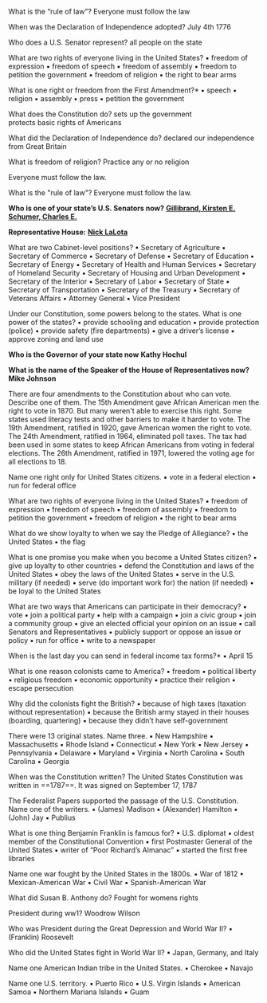 What is the “rule of law”?
Everyone must follow the law

When was the Declaration of Independence adopted?
July 4th 1776

Who does a U.S. Senator represent?
all people on the state

What are two rights of everyone living in the United States?
▪ freedom of expression
▪ freedom of speech
▪ freedom of assembly
▪ freedom to petition the government
▪ freedom of religion
▪ the right to bear arms

What is one right or freedom from the First Amendment?*
▪ speech
▪ religion
▪ assembly
▪ press
▪ petition the government

What does the Constitution do?
sets up the government  
protects basic rights of Americans

What did the Declaration of Independence do?
declared our independence from Great Britain

What is freedom of religion?
Practice any or no religion

Everyone must follow the law.

What is the "rule of law"?
Everyone must follow the law.

**Who is one of your state’s U.S. Senators now?**
**[Gillibrand, Kirsten E.](https://www.gillibrand.senate.gov/)**
**[Schumer, Charles E.](https://www.schumer.senate.gov/)**

**Representative House:**
**[Nick LaLota](https://lalota.house.gov/ "(opens in a new window)")**

What are two Cabinet-level positions? ▪ Secretary of Agriculture ▪ Secretary of Commerce ▪ Secretary of Defense ▪ Secretary of Education ▪ Secretary of Energy ▪ Secretary of Health and Human Services ▪ Secretary of Homeland Security ▪ Secretary of Housing and Urban Development ▪ Secretary of the Interior ▪ Secretary of Labor ▪ Secretary of State ▪ Secretary of Transportation ▪ Secretary of the Treasury ▪ Secretary of Veterans Affairs ▪ Attorney General ▪ Vice President

Under our Constitution, some powers belong to the states. What is one power of the states?
▪ provide schooling and education
▪ provide protection (police)
▪ provide safety (fire departments)
▪ give a driver’s license
▪ approve zoning and land use

**Who is the Governor of your state now**
**Kathy Hochul**

**What is the name of the Speaker of the House of Representatives now?**
**Mike Johnson**

There are four amendments to the Constitution about who can vote. Describe one of them.
The 15th Amendment gave African American men the right to vote in 1870. But many weren't able to exercise this right. Some states used literacy tests and other barriers to make it harder to vote.
The 19th Amendment, ratified in 1920, gave American women the right to vote.
The 24th Amendment, ratified in 1964, eliminated poll taxes. The tax had been used in some states to keep African Americans from voting in federal elections.
The 26th Amendment, ratified in 1971, lowered the voting age for all elections to 18.

Name one right only for United States citizens. ▪ vote in a federal election ▪ run for federal office

What are two rights of everyone living in the United States? ▪ freedom of expression ▪ freedom of speech ▪ freedom of assembly ▪ freedom to petition the government ▪ freedom of religion ▪ the right to bear arms

What do we show loyalty to when we say the Pledge of Allegiance? ▪ the United States ▪ the flag

What is one promise you make when you become a United States citizen?
▪ give up loyalty to other countries
▪ defend the Constitution and laws of the United States
▪ obey the laws of the United States
▪ serve in the U.S. military (if needed)
▪ serve (do important work for) the nation (if needed)
▪ be loyal to the United States

What are two ways that Americans can participate in their democracy? ▪ vote ▪ join a political party ▪ help with a campaign ▪ join a civic group ▪ join a community group ▪ give an elected official your opinion on an issue ▪ call Senators and Representatives ▪ publicly support or oppose an issue or policy ▪ run for office ▪ write to a newspaper

When is the last day you can send in federal income tax forms?* ▪ April 15

What is one reason colonists came to America? ▪ freedom ▪ political liberty ▪ religious freedom ▪ economic opportunity ▪ practice their religion ▪ escape persecution

Why did the colonists fight the British?
▪ because of high taxes (taxation without representation)
▪ because the British army stayed in their houses (boarding, quartering)
▪ because they didn’t have self-government

There were 13 original states. Name three.
▪ New Hampshire
▪ Massachusetts
▪ Rhode Island
▪ Connecticut
▪ New York
▪ New Jersey
▪ Pennsylvania
▪ Delaware
▪ Maryland
▪ Virginia
▪ North Carolina
▪ South Carolina
▪ Georgia

When was the Constitution written?
The United States Constitution was written in ==1787==. It was signed on September 17, 1787

The Federalist Papers supported the passage of the U.S. Constitution. Name one of the writers. ▪ (James) Madison ▪ (Alexander) Hamilton ▪ (John) Jay ▪ Publius

What is one thing Benjamin Franklin is famous for? ▪ U.S. diplomat ▪ oldest member of the Constitutional Convention ▪ first Postmaster General of the United States ▪ writer of “Poor Richard’s Almanac” ▪ started the first free libraries

Name one war fought by the United States in the 1800s. ▪ War of 1812 ▪ Mexican-American War ▪ Civil War ▪ Spanish-American War

What did Susan B. Anthony do?
Fought for womens rights

President during ww1? Woodrow Wilson

Who was President during the Great Depression and World War II?
▪ (Franklin) Roosevelt

Who did the United States fight in World War II? ▪ Japan, Germany, and Italy

Name one American Indian tribe in the United States.
▪ Cherokee
▪ Navajo

Name one U.S. territory. ▪ Puerto Rico ▪ U.S. Virgin Islands ▪ American Samoa ▪ Northern Mariana Islands ▪ Guam
